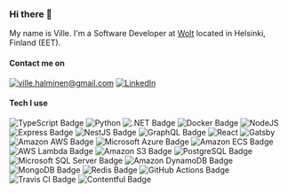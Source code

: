 ### Hi there 👋

My name is Ville. I'm a Software Developer at [Wolt](https://www.wolt.com/)  located in Helsinki, Finland (EET).

#### Contact me on 

[![ville.halminen@gmail.com](https://img.shields.io/badge/ville.halminen@gmail.com-D14836?style=for-the-badge&logo=gmail&logoColor=white)](mailto:ville.halminen@gmail.com)
[![LinkedIn](https://img.shields.io/badge/linkedin-%230077B5.svg?style=for-the-badge&logo=linkedin&logoColor=white)](https://www.linkedin.com/in/villehalminen/) 

#### Tech I use
![TypeScript Badge](https://img.shields.io/badge/TypeScript-232F3E?logo=typescript&logoColor=fff&style=for-the-badge)
![Python](https://img.shields.io/badge/python-232F3E?style=for-the-badge&logo=python&logoColor=white)
![.NET Badge](https://img.shields.io/badge/.NET-232F3E?logo=dotnet&logoColor=fff&style=for-the-badge)
![Docker Badge](https://img.shields.io/badge/Docker-232F3E?logo=docker&logoColor=fff&style=for-the-badge)
![NodeJS](https://img.shields.io/badge/node.js-232F3E?style=for-the-badge&logo=node.js&logoColor=white)
![Express Badge](https://img.shields.io/badge/Express-232F3E?logo=express&logoColor=fff&style=for-the-badge)
![NestJS Badge](https://img.shields.io/badge/NestJS-232F3E?logo=nestjs&logoColor=fff&style=for-the-badge)
![GraphQL Badge](https://img.shields.io/badge/GraphQL-232F3E?logo=graphql&logoColor=fff&style=for-the-badge)
![React](https://img.shields.io/badge/react-232F3E.svg?style=for-the-badge&logo=react&logoColor=white)
![Gatsby](https://img.shields.io/badge/Gatsby-232F3E.svg?style=for-the-badge&logo=gatsby&logoColor=white)
![Amazon AWS Badge](https://img.shields.io/badge/Amazon%20AWS-232F3E?logo=amazonaws&logoColor=fff&style=for-the-badge)
![Microsoft Azure Badge](https://img.shields.io/badge/Microsoft%20Azure-232F3E?logo=microsoftazure&logoColor=fff&style=for-the-badge)
![Amazon ECS Badge](https://img.shields.io/badge/Amazon%20ECS-232F3E?logo=amazonecs&logoColor=fff&style=for-the-badge)
![AWS Lambda Badge](https://img.shields.io/badge/AWS%20Lambda-232F3E?logo=awslambda&logoColor=fff&style=for-the-badge)
![Amazon S3 Badge](https://img.shields.io/badge/Amazon%20S3-232F3E?logo=amazons3&logoColor=fff&style=for-the-badge)
![PostgreSQL Badge](https://img.shields.io/badge/PostgreSQL-232F3E?logo=postgresql&logoColor=fff&style=for-the-badge)
![Microsoft SQL Server Badge](https://img.shields.io/badge/Microsoft%20SQL%20Server-232F3E?logo=microsoftsqlserver&logoColor=fff&style=for-the-badge)
![Amazon DynamoDB Badge](https://img.shields.io/badge/Amazon%20DynamoDB-232F3E?logo=amazondynamodb&logoColor=fff&style=for-the-badge)
![MongoDB Badge](https://img.shields.io/badge/MongoDB-232F3E?logo=mongodb&logoColor=fff&style=for-the-badge)
![Redis Badge](https://img.shields.io/badge/Redis-232F3E?logo=redis&logoColor=fff&style=for-the-badge)
![GitHub Actions Badge](https://img.shields.io/badge/GitHub%20Actions-232F3E?logo=githubactions&logoColor=fff&style=for-the-badge)
![Travis CI Badge](https://img.shields.io/badge/Travis%20CI-232F3E?logo=travisci&logoColor=fff&style=for-the-badge)
![Contentful Badge](https://img.shields.io/badge/Contentful-232F3E?logo=contentful&logoColor=fff&style=for-the-badge)
